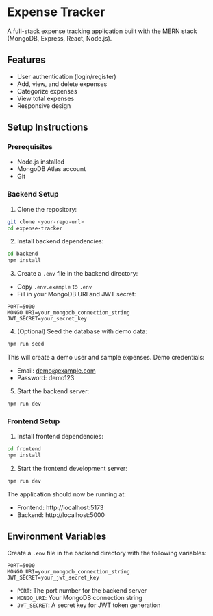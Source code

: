 # Expense Tracker

A full-stack expense tracking application built with the MERN stack (MongoDB, Express, React, Node.js).

## Features

- User authentication (login/register)
- Add, view, and delete expenses
- Categorize expenses
- View total expenses
- Responsive design

## Setup Instructions

### Prerequisites

- Node.js installed
- MongoDB Atlas account
- Git

### Backend Setup

1. Clone the repository:
```bash
git clone <your-repo-url>
cd expense-tracker
```

2. Install backend dependencies:
```bash
cd backend
npm install
```

3. Create a `.env` file in the backend directory:
- Copy `.env.example` to `.env`
- Fill in your MongoDB URI and JWT secret:
```
PORT=5000
MONGO_URI=your_mongodb_connection_string
JWT_SECRET=your_secret_key
```

4. (Optional) Seed the database with demo data:
```bash
npm run seed
```
This will create a demo user and sample expenses.
Demo credentials:
- Email: demo@example.com
- Password: demo123

5. Start the backend server:
```bash
npm run dev
```

### Frontend Setup

1. Install frontend dependencies:
```bash
cd frontend
npm install
```

2. Start the frontend development server:
```bash
npm run dev
```

The application should now be running at:
- Frontend: http://localhost:5173
- Backend: http://localhost:5000

## Environment Variables

Create a `.env` file in the backend directory with the following variables:

```env
PORT=5000
MONGO_URI=your_mongodb_connection_string
JWT_SECRET=your_jwt_secret_key
```

- `PORT`: The port number for the backend server
- `MONGO_URI`: Your MongoDB connection string
- `JWT_SECRET`: A secret key for JWT token generation

